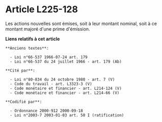 # Article L225-128

Les actions nouvelles sont émises, soit à leur montant nominal, soit à ce montant majoré d'une prime d'émission.

**Liens relatifs à cet article**

	**Anciens textes**:

	  - Loi n°66-537 1966-07-24 art. 179
	  - Loi n°66-537 du 24 juillet 1966 - art. 179 (Ab)

	**Cité par**:

	  - Loi n°80-834 du 24 octobre 1980 - art. 7 (V)
	  - Code du travail - art. L3323-3 (V)
	  - Code monétaire et financier - art. L214-124 (V)
	  - Code monétaire et financier - art. L214-66 (V)

	**Codifié par**:

	  - Ordonnance 2000-912 2000-09-18
	  - Loi n°2003-7 2003-01-03 art. 50 I (ratification)

